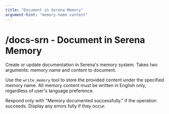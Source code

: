 ```yaml
---
title: "Document in Serena Memory"
argument-hint: "memory-name content"
---
```


# /docs-srn - Document in Serena Memory

Create or update documentation in Serena's memory system. Takes two arguments: memory name and content to document.

Use the `write_memory` tool to store the provided content under the specified memory name. All memory content must be written in English only, regardless of user's language preference.

Respond only with "Memory documented successfully." if the operation succeeds. Display any errors fully if they occur.